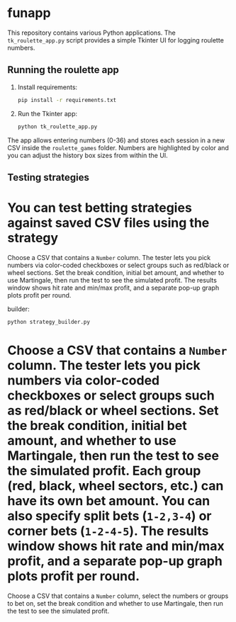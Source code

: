 # funapp

This repository contains various Python applications. The `tk_roulette_app.py` script provides a simple Tkinter UI for logging roulette numbers.

## Running the roulette app

1. Install requirements:
   ```bash
   pip install -r requirements.txt
   ```
2. Run the Tkinter app:
   ```bash
   python tk_roulette_app.py
   ```

The app allows entering numbers (0-36) and stores each session in a new CSV
inside the `roulette_games` folder. Numbers are highlighted by color and you
can adjust the history box sizes from within the UI.

## Testing strategies

You can test betting strategies against saved CSV files using the strategy
=======


Choose a CSV that contains a `Number` column. The tester lets you pick numbers
via color-coded checkboxes or select groups such as red/black or wheel
sections. Set the break condition, initial bet amount, and whether to use
Martingale, then run the test to see the simulated profit. The results window
shows hit rate and min/max profit, and a separate pop-up graph plots profit per
round.

builder:

```bash
python strategy_builder.py
```

Choose a CSV that contains a `Number` column. The tester lets you pick numbers
via color-coded checkboxes or select groups such as red/black or wheel
sections. Set the break condition, initial bet amount, and whether to use
Martingale, then run the test to see the simulated profit. Each group (red,
black, wheel sectors, etc.) can have its own bet amount. You can also specify
split bets (`1-2,3-4`) or corner bets (`1-2-4-5`). The results window shows hit
rate and min/max profit, and a separate pop-up graph plots profit per round.
=======
Choose a CSV that contains a `Number` column, select the numbers or groups to
bet on, set the break condition and whether to use Martingale, then run the test
to see the simulated profit.


